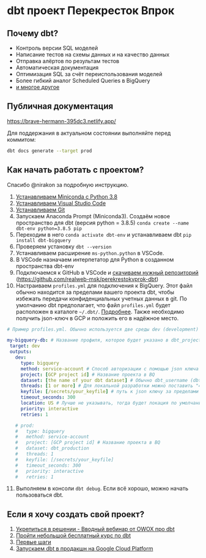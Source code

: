 # dbt проект Перекресток Впрок

## Почему dbt?

* Контроль версии SQL моделей
* Написание тестов на схемы данных и на качество данных
* Отправка алёртов по результам тестов
* Автоматическая документация
* Оптимизация SQL за счёт переиспользования моделей
* Более гибкий аналог Scheduled Queries в BigQuery
* [и многое другое](https://docs.getdbt.com/docs/introduction)

## Публичная документация

https://brave-hermann-395dc3.netlify.app/ 

Для поддержания в актуальном состоянии выполняйте перед коммитом:
```sh
dbt docs generate --target prod
``` 

## Как начать работать с проектом?

Спасибо @nirakon за подробную инструкцию.

1. [Устанавливаем Miniconda с Python 3.8](https://docs.conda.io/en/latest/miniconda.html)
2. [Устанавливаем Visual Studio Code](https://code.visualstudio.com/download)
3. [Устанавливаем Git](https://git-scm.com/download)
4. Запускаем Anaconda Prompt (Miniconda3). Создаём новое пространство для dbt (версия python = 3.8.5) `conda create --name dbt-env python=3.8.5 pip`
5. Переходим в него `conda activate dbt-env` и устанавливаем dbt `pip install dbt-bigquery`
6. Проверяем установку `dbt --version`
7. Устанавливаем расширение `ms-python.python` в VSCode.
8. В VSCode назначаем интерпетатор для Python в созданном пространства dbt-env
9. Подключаемся к GitHub в VSCode и [скачиваем нужный репозиторий](https://code.visualstudio.com/docs/editor/versioncontrol#_cloning-a-repository) (https://github.com/realweb-msk/perekrestokvprok-dbt)
10. Настраиваем `profiles.yml` для подключения к BigQuery. Этот файл обычно находится за пределами вашего проекта dbt, чтобы избежать передачи конфиденциальных учетных данных в git. По умолчанию dbt предполагает, что файл `profiles.yml` будет расположен в каталоге `~/.dbt/`. [Подробнее](https://docs.getdbt.com/reference/warehouse-profiles/bigquery-profile/#oauth-via-gcloud).
Также необходимо получить json-ключ в GCP и положить его в надёжное место.

 ```yml
# Пример profiles.yml. Обычно используется две среды dev (development) и prod (production)

my-bigquery-db: # Название профиля, которое будет указано в dbt_project.yml в profile. 
  target: dev 
  outputs:
    dev:
      type: bigquery
      method: service-account # Способ авторизации с помощью json ключа
      project: [GCP project id] # Название проекта в BQ
      dataset: [the name of your dbt dataset] # Обычно dbt_username (dbt_rsultanov)
      threads: [1 or more] # Для локальной разработки можно поставить "4"
      keyfile: [/secrets/your_keyfile] # путь к json ключу за пределами проекта dbt
      timeout_seconds: 300 
      location: US # Лучше не указывать, тогда будет локация по умолчанию, которая стоит в проекте BQ
      priority: interactive
      retries: 1

    # prod:
    #   type: bigquery
    #   method: service-account 
    #   project: [GCP project id] # Название проекта в BQ
    #   dataset: dbt_production
    #   threads: 1
    #   keyfile: [/secrets/your_keyfile]
    #   timeout_seconds: 300
    #   priority: interactive
    #   retries: 1
 ```

11. Выполняем в консоли `dbt debug`. Если всё хорошо, можно начать пользоваться dbt.

## Если я хочу создать свой проект?

1. [Укрепиться в решении - Вводный вебинар от OWOX про dbt](https://www.youtube.com/watch?v=eLDV_y0Chow)
2. [Пройти небольшой бесплатный курс по dbt](https://courses.getdbt.com/)
3. [Первые шаги](https://docs.getdbt.com/dbt-cli/install/overview)
4. [Запускаем dbt в продакшн на Google Cloud Platform](https://github.com/realweb-msk/realweb-dbt)
